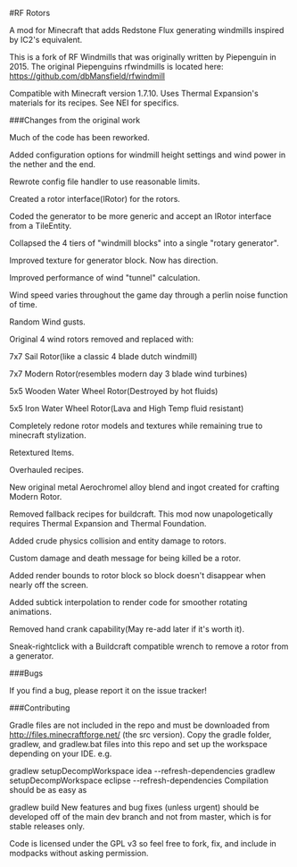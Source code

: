 #RF Rotors

A mod for Minecraft that adds Redstone Flux generating windmills inspired by IC2's equivalent.

This is a fork of RF Windmills that was originally written by Piepenguin in 2015.
The original Piepenguins rfwindmills is located here: https://github.com/dbMansfield/rfwindmill

Compatible with Minecraft version 1.7.10. Uses Thermal Expansion's materials for its recipes. See NEI for specifics.

###Changes from the original work

Much of the code has been reworked.

Added configuration options for windmill height settings and wind power in the nether and the end.

Rewrote config file handler to use reasonable limits.

Created a rotor interface(IRotor) for the rotors.

Coded the generator to be more generic and accept an IRotor interface from a TileEntity.

Collapsed the 4 tiers of "windmill blocks" into a single "rotary generator".

Improved texture for generator block.  Now has direction.

Improved performance of wind "tunnel" calculation.

Wind speed varies throughout the game day through a perlin noise function of time.

Random Wind gusts.

Original 4 wind rotors removed and replaced with:

  7x7 Sail Rotor(like a classic 4 blade dutch windmill)
  
  7x7 Modern Rotor(resembles modern day 3 blade wind turbines)
  
  5x5 Wooden Water Wheel Rotor(Destroyed by hot fluids)
  
  5x5 Iron Water Wheel Rotor(Lava and High Temp fluid resistant)
  
Completely redone rotor models and textures while remaining true to minecraft stylization.

Retextured Items.

Overhauled recipes.

New original metal Aerochromel alloy blend and ingot created for crafting Modern Rotor.

Removed fallback recipes for buildcraft. This mod now unapologetically requires Thermal Expansion and Thermal Foundation.

Added crude physics collision and entity damage to rotors.

Custom damage and death message for being killed be a rotor.

Added render bounds to rotor block so block doesn't disappear when nearly off the screen.

Added subtick interpolation to render code for smoother rotating animations.

Removed hand crank capability(May re-add later if it's worth it).

Sneak-rightclick with a Buildcraft compatible wrench to remove a rotor from a generator.


###Bugs

If you find a bug, please report it on the issue tracker!

###Contributing

Gradle files are not included in the repo and must be downloaded from http://files.minecraftforge.net/ (the src version). Copy the gradle folder, gradlew, and gradlew.bat files into this repo and set up the workspace depending on your IDE. e.g.

gradlew setupDecompWorkspace idea --refresh-dependencies
gradlew setupDecompWorkspace eclipse --refresh-dependencies
Compilation should be as easy as

gradlew build
New features and bug fixes (unless urgent) should be developed off of the main dev branch and not from master, which is for stable releases only.

Code is licensed under the GPL v3 so feel free to fork, fix, and include in modpacks without asking permission.
